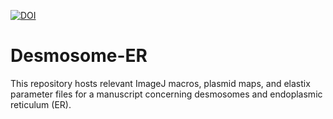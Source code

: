 [![DOI](https://zenodo.org/badge/474155175.svg)](https://zenodo.org/badge/latestdoi/474155175)

# Desmosome-ER

This repository hosts relevant ImageJ macros, plasmid maps, and elastix parameter files for a manuscript concerning desmosomes and endoplasmic reticulum (ER).
